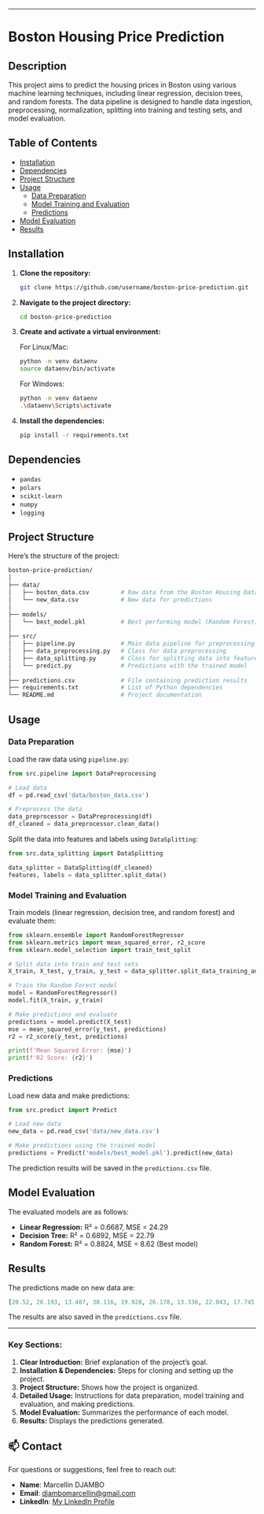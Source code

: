 
---

# Boston Housing Price Prediction

## Description

This project aims to predict the housing prices in Boston using various machine learning techniques, including linear regression, decision trees, and random forests. The data pipeline is designed to handle data ingestion, preprocessing, normalization, splitting into training and testing sets, and model evaluation.

## Table of Contents

- [Installation](#installation)
- [Dependencies](#dependencies)
- [Project Structure](#project-structure)
- [Usage](#usage)
  - [Data Preparation](#data-preparation)
  - [Model Training and Evaluation](#model-training-and-evaluation)
  - [Predictions](#predictions)
- [Model Evaluation](#model-evaluation)
- [Results](#results)

## Installation

1. **Clone the repository:**

   ```bash
   git clone https://github.com/username/boston-price-prediction.git
   ```

2. **Navigate to the project directory:**

   ```bash
   cd boston-price-prediction
   ```

3. **Create and activate a virtual environment:**

   For Linux/Mac:
   ```bash
   python -m venv dataenv
   source dataenv/bin/activate
   ```

   For Windows:
   ```bash
   python -m venv dataenv
   .\dataenv\Scripts\activate
   ```

4. **Install the dependencies:**

   ```bash
   pip install -r requirements.txt
   ```

## Dependencies

- `pandas`
- `polars`
- `scikit-learn`
- `numpy`
- `logging`

## Project Structure

Here’s the structure of the project:

```bash
boston-price-prediction/
│
├── data/
│   ├── boston_data.csv         # Raw data from the Boston Housing Dataset
│   └── new_data.csv            # New data for predictions
│
├── models/
│   └── best_model.pkl          # Best performing model (Random Forest)
│
├── src/
│   ├── pipeline.py             # Main data pipeline for preprocessing
│   ├── data_preprocessing.py   # Class for data preprocessing
│   ├── data_splitting.py       # Class for splitting data into features and labels
│   └── predict.py              # Predictions with the trained model
│
├── predictions.csv             # File containing prediction results
├── requirements.txt            # List of Python dependencies
└── README.md                   # Project documentation
```

## Usage

### Data Preparation

Load the raw data using `pipeline.py`:

```python
from src.pipeline import DataPreprocessing

# Load data
df = pd.read_csv('data/boston_data.csv')

# Preprocess the data
data_preprocessor = DataPreprocessing(df)
df_cleaned = data_preprocessor.clean_data()
```

Split the data into features and labels using `DataSplitting`:

```python
from src.data_splitting import DataSplitting

data_splitter = DataSplitting(df_cleaned)
features, labels = data_splitter.split_data()
```

### Model Training and Evaluation

Train models (linear regression, decision tree, and random forest) and evaluate them:

```python
from sklearn.ensemble import RandomForestRegressor
from sklearn.metrics import mean_squared_error, r2_score
from sklearn.model_selection import train_test_split

# Split data into train and test sets
X_train, X_test, y_train, y_test = data_splitter.split_data_training_and_testing(features, labels)

# Train the Random Forest model
model = RandomForestRegressor()
model.fit(X_train, y_train)

# Make predictions and evaluate
predictions = model.predict(X_test)
mse = mean_squared_error(y_test, predictions)
r2 = r2_score(y_test, predictions)

print(f'Mean Squared Error: {mse}')
print(f'R2 Score: {r2}')
```

### Predictions

Load new data and make predictions:

```python
from src.predict import Predict

# Load new data
new_data = pd.read_csv('data/new_data.csv')

# Make predictions using the trained model
predictions = Predict('models/best_model.pkl').predict(new_data)
```

The prediction results will be saved in the `predictions.csv` file.

## Model Evaluation

The evaluated models are as follows:

- **Linear Regression:** R² = 0.6687, MSE = 24.29
- **Decision Tree:** R² = 0.6892, MSE = 22.79
- **Random Forest:** R² = 0.8824, MSE = 8.62 (Best model)

## Results

The predictions made on new data are:

```python
[20.52, 26.193, 13.487, 38.116, 19.928, 26.178, 13.336, 22.043, 17.745, 28.522]
```

The results are also saved in the `predictions.csv` file.


---

### Key Sections:

1. **Clear Introduction:** Brief explanation of the project’s goal.
2. **Installation & Dependencies:** Steps for cloning and setting up the project.
3. **Project Structure:** Shows how the project is organized.
4. **Detailed Usage:** Instructions for data preparation, model training and evaluation, and making predictions.
5. **Model Evaluation:** Summarizes the performance of each model.
6. **Results:** Displays the predictions generated.


## 📫 Contact

For questions or suggestions, feel free to reach out:  
- **Name**: Marcellin DJAMBO
- **Email**: djambomarcellin@gmail.com
- **LinkedIn**: [My LinkedIn Profile](https://www.linkedin.com/in/marcellindjambo)

